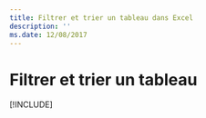 ```yaml
---
title: Filtrer et trier un tableau dans Excel
description: ''
ms.date: 12/08/2017
---
```



# <a name="filter-and-sort-a-table"></a>Filtrer et trier un tableau

[!INCLUDE[](../includes/excel-tutorial-filter-and-sort-table.md)]